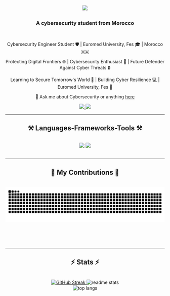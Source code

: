 <h1 align="center">
    <img src="https://readme-typing-svg.herokuapp.com/?font=Righteous&size=35&center=true&vCenter=true&width=500&height=70&duration=4000&lines=Hi+There!+👋;+I'm+EL+AMRANI+Yassine!;" />
</h1>

<h3 align="center">A cybersecurity student from Morocco</h3>

<br/>

<div align="center">
 
Cybersecurity Engineer Student 🛡️ | Euromed University, Fes 🎓 | Morocco 🇲🇦

Protecting Digital Frontiers 🌐 | Cybersecurity Enthusiast 🤖 | Future Defender Against Cyber Threats 🔒

Learning to Secure Tomorrow's World 🌟 | Building Cyber Resilience 💻 | Euromed University, Fes 🏫

💬 Ask me about Cybersecurity or anything [here](https://github.com/elamraniyassine02)

</div>
 
<div align="center"> 
  <a href="mailto:yassine.elamrani@eidia.ueuromed.org">
    <img src="https://img.shields.io/badge/Gmail-333333?style=for-the-badge&logo=gmail&logoColor=red" />
  </a>
  <a href="https://linkedin.com/in/" target="_blank">
    <img src="https://img.shields.io/badge/LinkedIn-0077B5?style=for-the-badge&logo=linkedin&logoColor=white" target="_blank" />
  </a>
</div>

<hr/>
 
<h2 align="center">⚒️ Languages-Frameworks-Tools ⚒️</h2>

<br/>

<div align="center">
    <img src="https://skillicons.dev/icons?i=bootstrap,html,css,vscode,github" />
    <img src="https://skillicons.dev/icons?i=python,javascript,c,cpp,pycharm,linux,eclipse,windows,java,mysql,php," /><br>
</div>

<br/>
<hr/>

<div align="center">
  <h2>🐍 My Contributions 🐍</h2>
  <br>
  <img alt="snake eating my contributions" src="https://raw.githubusercontent.com/elamraniyassine02/elamraniyassine02/output/github-contribution-grid-snake.svg" />
  
  <br/><br/><br/>
</div>

<hr/>

<h2 align="center">⚡ Stats ⚡</h2>

<br>

<div align=center>
  <a href="https://git.io/streak-stats">
    <img src="https://streak-stats.demolab.com?user=elamraniyassine02&theme=blueberry-duo&hide_border=true&border_radius=4&mode=weekly" alt="GitHub Streak" />
  </a>
  <img width=390 src="https://github-readme-stats.vercel.app/api?username=elamraniyassine02&count_private=true&show_icons=true&theme=react&rank_icon=github&border_radius=10" alt="readme stats" />
  <br/>
  <img width=325 align="center" src="https://github-readme-stats.vercel.app/api/top-langs/?username=elamraniyassine02&hide=HTML&langs_count=8&layout=compact&theme=react&border_radius=10&size_weight=0.5&count_weight=0.5&exclude_repo=github-readme-stats" alt="top langs" />
</div>

